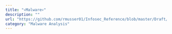 ```yaml
---
title: "💀Malware💀"
description: ""
url: "https://github.com/rmusser01/Infosec_Reference/blob/master/Draft/Malware.md"
category: "Malware Analysis"
---
```

